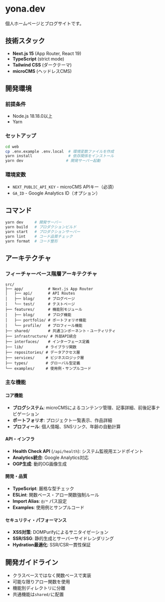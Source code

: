 # yona.dev

個人ホームページとブログサイトです。

## 技術スタック

- **Next.js 15** (App Router, React 19)
- **TypeScript** (strict mode)
- **Tailwind CSS** (ダークテーマ)
- **microCMS** (ヘッドレスCMS)

## 開発環境

### 前提条件
- Node.js 18.18.0以上
- Yarn

### セットアップ
```bash
cd web
cp .env.example .env.local  # 環境変数ファイルを作成
yarn install                # 依存関係をインストール
yarn dev                   # 開発サーバー起動
```

### 環境変数
- `NEXT_PUBLIC_API_KEY` - microCMS APIキー（必須）
- `GA_ID` - Google Analytics ID（オプション）

## コマンド

```bash
yarn dev     # 開発サーバー
yarn build   # プロダクションビルド
yarn start   # プロダクションサーバー
yarn lint    # コード品質チェック
yarn format  # コード整形
```

## アーキテクチャ

### フィーチャーベース階層アーキテクチャ

```
src/
├── app/           # Next.js App Router
│   ├── api/       # API Routes
│   ├── blog/      # ブログページ
│   └── test/      # テストページ
├── features/      # 機能別モジュール
│   ├── blog/      # ブログ機能
│   ├── portfolio/ # ポートフォリオ機能
│   └── profile/   # プロフィール機能
├── shared/        # 共通コンポーネント・ユーティリティ
├── infrastructure/ # 外部API統合
├── interfaces/    # インターフェース定義
├── lib/          # ライブラリ関数
├── repositories/ # データアクセス層
├── services/     # ビジネスロジック層
├── types/        # グローバル型定義
└── examples/     # 使用例・サンプルコード
```

### 主な機能

#### コア機能
- **ブログシステム**: microCMSによるコンテンツ管理、記事詳細、前後記事ナビゲーション
- **ポートフォリオ**: プロジェクト一覧表示、作品詳細
- **プロフィール**: 個人情報、SNSリンク、年齢の自動計算

#### API・インフラ
- **Health Check API** (`/api/health`): システム監視用エンドポイント
- **Analytics統合**: Google Analytics対応
- **OGP生成**: 動的OG画像生成

#### 開発・品質
- **TypeScript**: 厳格な型チェック
- **ESLint**: 関数ベース・アロー関数強制ルール
- **Import Alias**: `@/*` パス設定
- **Examples**: 使用例とサンプルコード

#### セキュリティ・パフォーマンス
- **XSS対策**: DOMPurifyによるサニタイゼーション
- **SSR/SSG**: 静的生成とサーバーサイドレンダリング
- **Hydration最適化**: SSR/CSR一貫性保証

## 開発ガイドライン

- クラスベースではなく関数ベースで実装
- 可能な限りアロー関数を使用
- 機能別ディレクトリに分離
- 共通機能は`shared/`に配置